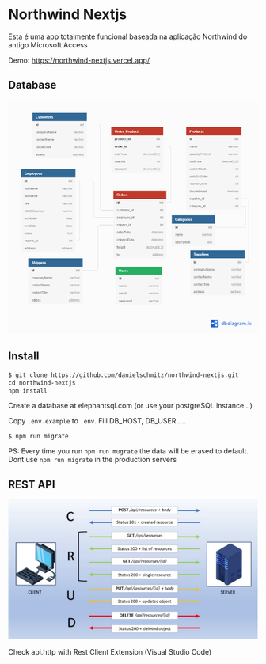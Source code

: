# Northwind Nextjs

Esta é uma app totalmente funcional baseada na aplicação Northwind do antigo Microsoft Access

Demo: https://northwind-nextjs.vercel.app/

## Database

![](Northwind.png)

## Install

```
$ git clone https://github.com/danielschmitz/northwind-nextjs.git
cd northwind-nextjs
npm install
```

Create a database at elephantsql.com (or use your postgreSQL instance...)

Copy `.env.example` to `.env`. Fill DB_HOST, DB_USER.....

```
$ npm run migrate
```

PS: Every time you run `npm run mugrate` the data will be erased to default. Dont use `npm run migrate` in the production servers

## REST API

![](REST.png)

Check api.http with Rest Client Extension (Visual Studio Code)
